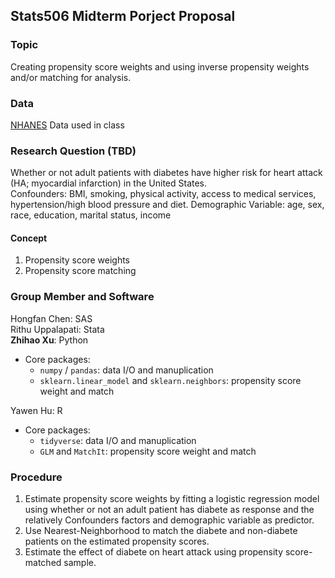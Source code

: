 ## Stats506 Midterm Porject Proposal

### Topic
Creating propensity score weights and using inverse propensity weights and/or matching for analysis.

### Data
[NHANES](https://www.cdc.gov/nchs/nhanes/index.htm) Data used in class

### Research Question (TBD)
Whether or not adult patients with diabetes have higher risk for heart attack (HA; myocardial infarction) in the United States.  
Confounders: BMI, smoking, physical activity, access to medical services, hypertension/high blood pressure and diet.
Demographic Variable: age, sex, race, education, marital status, income

#### Concept
1. Propensity score weights
2. Propensity score matching

### Group Member and Software
Hongfan Chen: SAS  
Rithu Uppalapati: Stata  
**Zhihao Xu**: Python  
- Core packages: 
    - `numpy` / `pandas`: data I/O and manuplication  
    - `sklearn.linear_model` and `sklearn.neighbors`: propensity score weight and match  

Yawen Hu: R  
- Core packages: 
    - `tidyverse`: data I/O and manuplication  
    - `GLM` and `MatchIt`: propensity score weight and match 

### Procedure
1. Estimate propensity score weights by fitting a logistic regression model using whether or not an adult patient has diabete as response and the relatively Confounders factors and demographic variable as predictor.
2. Use Nearest-Neighborhood to match the diabete and non-diabete patients on the estimated propensity scores.
3. Estimate the effect of diabete on heart attack using propensity score-matched sample.